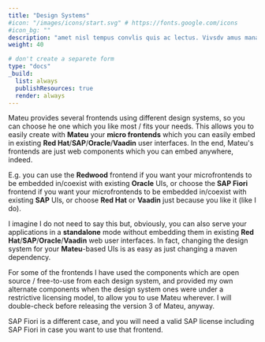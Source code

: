 ```yaml
---
title: "Design Systems"
#icon: "/images/icons/start.svg" # https://fonts.google.com/icons
#icon_bg: ""
description: "amet nisl tempus convlis quis ac lectus. Vivsdv amus mana justo, lacinia eget"
weight: 40

# don't create a separete form
type: "docs"
_build:
  list: always
  publishResources: true
  render: always
---
```


Mateu provides several frontends using different design systems, so you can choose he one which you like most / fits 
your needs. This allows you to easily create with **Mateu** your **micro frontends** which you can easily embed in existing
**Red Hat**/**SAP**/**Oracle**/**Vaadin** user interfaces. In the end, Mateu's frontends are just web components which you can embed anywhere, indeed. 

E.g. you can use the **Redwood** frontend if you want your microfrontends to be embedded in/coexist with existing **Oracle** UIs, or choose
the **SAP Fiori** frontend if you want your microfrontends to be embedded in/coexist with existing **SAP** UIs, or 
choose **Red Hat** or **Vaadin** just because you like it (like I do).

I imagine I do not need to say this but, obviously, you can also serve your applications in a **standalone** mode without 
embedding them in existing **Red Hat**/**SAP**/**Oracle**/**Vaadin** web user interfaces. In fact, changing the design system for your 
**Mateu**-based UIs is as easy as just changing a maven dependency. 

For some of the frontends I have used the components which are open source / free-to-use from each design system, and provided my own alternate 
components when the design system ones were under a restrictive licensing model, to allow you to use Mateu wherever. I 
will double-check before releasing the version 3 of Mateu, anyway.

SAP Fiori is a different case, and you will need a valid SAP license including SAP Fiori in case you want to use that frontend.

